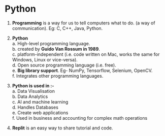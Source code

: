 # Python
1. **Programming** is a way for us to tell computers what to do. (a way of communication). Eg: C, C++, Java, Python.

2. **Python** <br>
   a. High-level programming language. <br>
   b. created by **Guido Van Rossum in 1989**. <br>
   c. platform-independent (i.e. code written on Mac, works the same for Windows, Linux or vice-versa). <br>
   d. Open source programming language (i.e. free). <br>
   e. **Big library support**. Eg- NumPy, Tensorflow, Selenium, OpenCV. <br>
   f. Integrates other programming languages.<br>

3. **Python is used in :-**<br>
   a. Data Visualisation<br>
   b. Data Analytics<br>
   c. AI and machine learning<br>
   d. Handles Databases<br>
   e. Create web applications<br>
   f. Used in business and accounting for complex math operations

4. **Replit** is an easy way to share tutorial and code.
   

